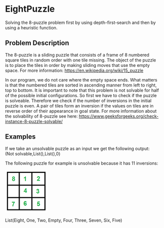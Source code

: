 # EightPuzzle
Solving the 8-puzzle problem first by using depth-first-search and then by using a heuristic function.

## Problem Description
The 8-puzzle is a sliding puzzle that consists of a frame of 8 numbered square tiles in random order with one tile missing. The object of the puzzle is to place the tiles in order by making sliding moves that use the empty space. 
For more information: https://en.wikipedia.org/wiki/15_puzzle

In our program, we do not care where the empty space ends. What matters is that the numbered tiles are sorted in ascending manner from left to right, top to bottom. It is important to note that this problem is not solvable for half of the possible initial configurations. So first we have to check if the puzzle is solveable. Therefore we check if the number of inversions in the initial puzzle is even. A pair of tiles form an inversion if the values on tiles are in reverse order of their appearance in goal state. For more information about the solvability of 8-puzzle see here: https://www.geeksforgeeks.org/check-instance-8-puzzle-solvable/

## Examples
If we take an unsolvable puzzle as an input we get the following output: (Not solvable,List(),List(),0)

The following puzzle for example is unsolvable because it has 11 inversions:

![alt text](https://github.com/githubprgrammer/EightPuzzle/blob/master/unsolvable%20puzzle.PNG)

List(Eight, One, Two, Empty, Four, Three, Seven, Six, Five)
